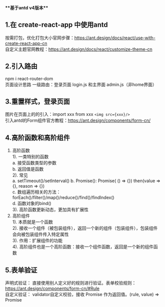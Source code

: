 **\*\*基于antd v4版本\*\***
## 1.在 create-react-app 中使用antd  
按需打包，优化打包大小官网步骤：https://ant.design/docs/react/use-with-create-react-app-cn  
自定义主题官网教程：https://ant.design/docs/react/customize-theme-cn
## 2.引入路由  
npm i react-router-dom  
页面设计思路 一级路由：登录页面 login.js 和主界面 admin.js（非home界面）
## 3.重置样式，登录页面  
图片在页面上的的引入：import xxx from xxx `<img src={xxx}/> `   
引入antd的Form组件官方教程：https://ant.design/components/form-cn/
## 4.高阶函数和高阶组件  
1. 高阶函数  
    1). 一类特别的函数  
        a. 接受函数类型的参数  
        b. 返回值是函数  
    2). 常见  
        a. setTimeout()/setInterval()
        b. Promise(): Promise( () => {})  then(value => {}, reason => {})  
        c. 数组遍历相关的方法： forEach()/filter()/map()/reduce()/find()/findIndex()  
        d. 函数对象的bind()  
    3). 高阶函数更新动态，更加具有扩展性
2. 高阶组件  
    1). 本质就是一个函数  
    2). 接收一个组件（被包装组件），返回一个新的组件（包装组件），包装组件会向被包装组件传入特定属性  
    3). 作用：扩展组件的功能  
    4). 高阶组件也是一个高阶函数：接收一个组件函数，返回是一个新的组件函数  
## 5.表单验证  
声明式验证： 直接使用别人定义好的规则进行验证。表单校验规则：https://ant.design/components/form-cn/#Rule  
自定义验证： validator自定义校验，接收 Promise 作为返回值。(rule, value) => Promise

